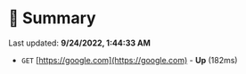 # 📖 Summary
Last updated: **9/24/2022, 1:44:33 AM**

- `GET` [https://google.com](https://google.com) - **Up** (182ms)
